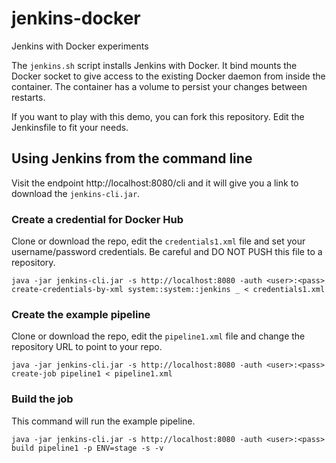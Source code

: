 # jenkins-docker
Jenkins with Docker experiments

The `jenkins.sh` script installs Jenkins with Docker. It bind mounts the Docker socket to give access to the existing Docker daemon from inside the container. The container has a volume to persist your changes between restarts.

If you want to play with this demo, you can fork this repository. Edit the Jenkinsfile to fit your needs.

## Using Jenkins from the command line
Visit the endpoint http://localhost:8080/cli and it will give you a link to download the `jenkins-cli.jar`.

### Create a credential for Docker Hub

Clone or download the repo, edit the `credentials1.xml` file and set your username/password credentials. Be careful and DO NOT PUSH this file to a repository.
```
java -jar jenkins-cli.jar -s http://localhost:8080 -auth <user>:<pass> create-credentials-by-xml system::system::jenkins _ < credentials1.xml
```

### Create the example pipeline

Clone or download the repo, edit the `pipeline1.xml` file and change the repository URL to point to your repo.
```
java -jar jenkins-cli.jar -s http://localhost:8080 -auth <user>:<pass> create-job pipeline1 < pipeline1.xml
```

### Build the job

This command will run the example pipeline.
```
java -jar jenkins-cli.jar -s http://localhost:8080 -auth <user>:<pass> build pipeline1 -p ENV=stage -s -v
```

